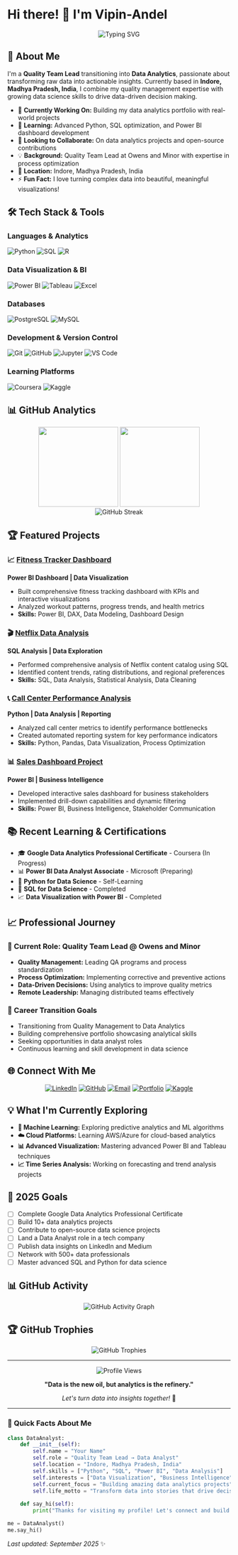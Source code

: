 # Hi there! 👋 I'm Vipin-Andel

<div align="center">
  <img src="https://readme-typing-svg.herokuapp.com?font=Fira+Code&pause=1000&color=2E9EF7&center=true&vCenter=true&width=435&lines=Data+Analyst+%7C+Quality+Leader;Python+%7C+SQL+%7C+Power+BI;Transforming+Data+into+Insights;Building+Analytics+Solutions" alt="Typing SVG" />
</div>

## 🚀 About Me

I'm a **Quality Team Lead** transitioning into **Data Analytics**, passionate about transforming raw data into actionable insights. Currently based in **Indore, Madhya Pradesh, India**, I combine my quality management expertise with growing data science skills to drive data-driven decision making.

- 🔭 **Currently Working On:** Building my data analytics portfolio with real-world projects
- 🌱 **Learning:** Advanced Python, SQL optimization, and Power BI dashboard development
- 👯 **Looking to Collaborate:** On data analytics projects and open-source contributions
- 💡 **Background:** Quality Team Lead at Owens and Minor with expertise in process optimization
- 📍 **Location:** Indore, Madhya Pradesh, India
- ⚡ **Fun Fact:** I love turning complex data into beautiful, meaningful visualizations!

## 🛠️ Tech Stack & Tools

### Languages & Analytics
![Python](https://img.shields.io/badge/Python-3776AB?style=for-the-badge&logo=python&logoColor=white)
![SQL](https://img.shields.io/badge/SQL-4479A1?style=for-the-badge&logo=postgresql&logoColor=white)
![R](https://img.shields.io/badge/R-276DC3?style=for-the-badge&logo=r&logoColor=white)

### Data Visualization & BI
![Power BI](https://img.shields.io/badge/Power%20BI-F2C811?style=for-the-badge&logo=powerbi&logoColor=black)
![Tableau](https://img.shields.io/badge/Tableau-E97627?style=for-the-badge&logo=tableau&logoColor=white)
![Excel](https://img.shields.io/badge/Microsoft%20Excel-217346?style=for-the-badge&logo=microsoftexcel&logoColor=white)

### Databases
![PostgreSQL](https://img.shields.io/badge/PostgreSQL-336791?style=for-the-badge&logo=postgresql&logoColor=white)
![MySQL](https://img.shields.io/badge/MySQL-4479A1?style=for-the-badge&logo=mysql&logoColor=white)

### Development & Version Control
![Git](https://img.shields.io/badge/Git-F05032?style=for-the-badge&logo=git&logoColor=white)
![GitHub](https://img.shields.io/badge/GitHub-181717?style=for-the-badge&logo=github&logoColor=white)
![Jupyter](https://img.shields.io/badge/Jupyter-F37626?style=for-the-badge&logo=jupyter&logoColor=white)
![VS Code](https://img.shields.io/badge/VS%20Code-007ACC?style=for-the-badge&logo=visualstudiocode&logoColor=white)

### Learning Platforms
![Coursera](https://img.shields.io/badge/Coursera-0056D2?style=for-the-badge&logo=coursera&logoColor=white)
![Kaggle](https://img.shields.io/badge/Kaggle-20BEFF?style=for-the-badge&logo=kaggle&logoColor=white)

## 📊 GitHub Analytics

<div align="center">
  <img height="180em" src="https://github-readme-stats.vercel.app/api?username=yourusername&show_icons=true&theme=tokyonight&include_all_commits=true&count_private=true"/>
  <img height="180em" src="https://github-readme-stats.vercel.app/api/top-langs/?username=yourusername&layout=compact&langs_count=8&theme=tokyonight"/>
</div>

<div align="center">
  <img src="https://github-readme-streak-stats.herokuapp.com/?user=yourusername&theme=tokyonight" alt="GitHub Streak" />
</div>

## 🏆 Featured Projects

### 📈 [Fitness Tracker Dashboard](https://github.com/yourusername/fitness-dashboard)
**Power BI Dashboard | Data Visualization**
- Built comprehensive fitness tracking dashboard with KPIs and interactive visualizations
- Analyzed workout patterns, progress trends, and health metrics
- **Skills:** Power BI, DAX, Data Modeling, Dashboard Design

### 🎬 [Netflix Data Analysis](https://github.com/yourusername/netflix-analysis)
**SQL Analysis | Data Exploration**
- Performed comprehensive analysis of Netflix content catalog using SQL
- Identified content trends, rating distributions, and regional preferences
- **Skills:** SQL, Data Analysis, Statistical Analysis, Data Cleaning

### 📞 [Call Center Performance Analysis](https://github.com/yourusername/call-center-analysis)
**Python | Data Analysis | Reporting**
- Analyzed call center metrics to identify performance bottlenecks
- Created automated reporting system for key performance indicators
- **Skills:** Python, Pandas, Data Visualization, Process Optimization

### 📊 [Sales Dashboard Project](https://github.com/yourusername/sales-dashboard)
**Power BI | Business Intelligence**
- Developed interactive sales dashboard for business stakeholders
- Implemented drill-down capabilities and dynamic filtering
- **Skills:** Power BI, Business Intelligence, Stakeholder Communication

## 📚 Recent Learning & Certifications

- 🎓 **Google Data Analytics Professional Certificate** - Coursera (In Progress)
- 📊 **Power BI Data Analyst Associate** - Microsoft (Preparing)
- 🐍 **Python for Data Science** - Self-Learning
- 💾 **SQL for Data Science** - Completed
- 📈 **Data Visualization with Power BI** - Completed

## 📈 Professional Journey

### 🏢 Current Role: Quality Team Lead @ Owens and Minor
- **Quality Management:** Leading QA programs and process standardization
- **Process Optimization:** Implementing corrective and preventive actions
- **Data-Driven Decisions:** Using analytics to improve quality metrics
- **Remote Leadership:** Managing distributed teams effectively

### 🎯 Career Transition Goals
- Transitioning from Quality Management to Data Analytics
- Building comprehensive portfolio showcasing analytical skills
- Seeking opportunities in data analyst roles
- Continuous learning and skill development in data science

## 🌐 Connect With Me

<div align="center">
  
[![LinkedIn](https://img.shields.io/badge/LinkedIn-0077B5?style=for-the-badge&logo=linkedin&logoColor=white)](https://linkedin.com/in/yourprofile)
[![GitHub](https://img.shields.io/badge/GitHub-181717?style=for-the-badge&logo=github&logoColor=white)](https://github.com/yourusername)
[![Email](https://img.shields.io/badge/Email-D14836?style=for-the-badge&logo=gmail&logoColor=white)](mailto:your.email@gmail.com)
[![Portfolio](https://img.shields.io/badge/Portfolio-FF5722?style=for-the-badge&logo=google-chrome&logoColor=white)](https://yourportfolio.com)
[![Kaggle](https://img.shields.io/badge/Kaggle-20BEFF?style=for-the-badge&logo=kaggle&logoColor=white)](https://kaggle.com/yourusername)

</div>

## 💡 What I'm Currently Exploring

- **🤖 Machine Learning:** Exploring predictive analytics and ML algorithms
- **☁️ Cloud Platforms:** Learning AWS/Azure for cloud-based analytics
- **📊 Advanced Visualization:** Mastering advanced Power BI and Tableau techniques
- **📈 Time Series Analysis:** Working on forecasting and trend analysis projects

## 🎯 2025 Goals

- [ ] Complete Google Data Analytics Professional Certificate
- [ ] Build 10+ data analytics projects
- [ ] Contribute to open-source data science projects
- [ ] Land a Data Analyst role in a tech company
- [ ] Publish data insights on LinkedIn and Medium
- [ ] Network with 500+ data professionals
- [ ] Master advanced SQL and Python for data science

## 📊 GitHub Activity

<div align="center">
  <img src="https://activity-graph.herokuapp.com/graph?username=yourusername&theme=tokyo-night&hide_border=true" alt="GitHub Activity Graph" />
</div>

## 🏆 GitHub Trophies

<div align="center">
  <img src="https://github-profile-trophy.vercel.app/?username=yourusername&theme=tokyonight&no-frame=true&margin-w=15" alt="GitHub Trophies" />
</div>

---

<div align="center">
  <img src="https://komarev.com/ghpvc/?username=yourusername&color=blue&style=flat-square&label=Profile+Views" alt="Profile Views" />
  
  **"Data is the new oil, but analytics is the refinery."** 
  
  *Let's turn data into insights together!* 🚀
</div>

---

### 🌟 Quick Facts About Me

```python
class DataAnalyst:
    def __init__(self):
        self.name = "Your Name"
        self.role = "Quality Team Lead → Data Analyst"
        self.location = "Indore, Madhya Pradesh, India"
        self.skills = ["Python", "SQL", "Power BI", "Data Analysis"]
        self.interests = ["Data Visualization", "Business Intelligence", "Machine Learning"]
        self.current_focus = "Building amazing data analytics projects"
        self.life_motto = "Transform data into stories that drive decisions"
    
    def say_hi(self):
        print("Thanks for visiting my profile! Let's connect and build something amazing together!")

me = DataAnalyst()
me.say_hi()
```

*Last updated: September 2025* ✨
